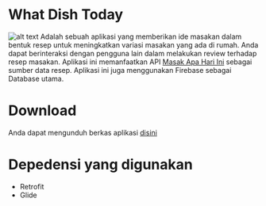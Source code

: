 # What Dish Today
![alt text](https://github.com/sndff/what-dish-today/blob/main/app/src/main/res/drawable-v24/logo.png)
Adalah sebuah aplikasi yang memberikan ide masakan dalam bentuk resep untuk meningkatkan variasi masakan yang ada di rumah. Anda dapat berinteraksi dengan pengguna lain dalam melakukan review terhadap resep masakan. Aplikasi ini memanfaatkan API [Masak Apa Hari Ini](https://github.com/tomorisakura/unofficial-masakapahariini-api) sebagai sumber data resep. Aplikasi ini juga menggunakan Firebase sebagai Database utama.

# Download
Anda dapat mengunduh berkas aplikasi [disini](https://github.com/sndff/what-dish-today/releases/download/v1/what-dish-today-v1.apk)

# Depedensi yang digunakan
- Retrofit
- Glide
